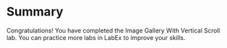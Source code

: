 # Summary

Congratulations! You have completed the Image Gallery With Vertical Scroll lab. You can practice more labs in LabEx to improve your skills.
